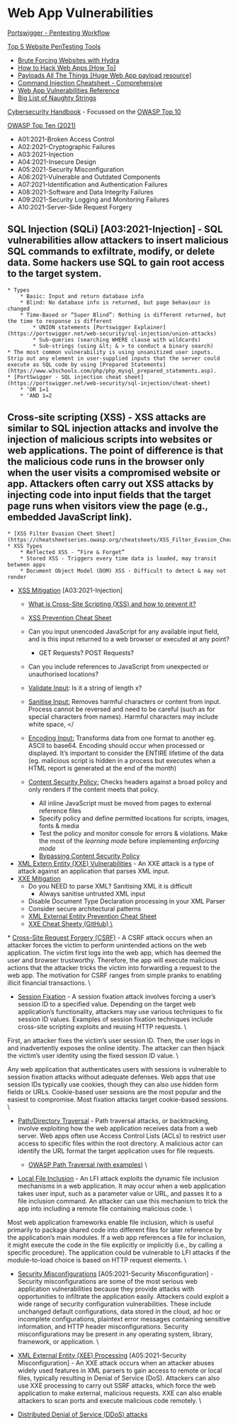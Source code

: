 # Web App Vulnerabilities
[Portswigger - Pentesting Workflow](https://portswigger.net/burp/documentation/desktop/testing-workflow)

[Top 5 Website PenTesting Tools](https://thegrayarea.tech/the-top-5-bug-bounty-hunting-automation-tools-550510423454)
   - [Brute Forcing Websites with Hydra](https://infinitelogins.com/2020/02/22/how-to-brute-force-websites-using-hydra/)
   - [How to Hack Web Apps [How To]](https://null-byte.wonderhowto.com/how-to/hack-like-pro-hack-web-apps-part-1-getting-started-0159914/)
   - [Payloads All The Things [Huge Web App payload resource]](https://github.com/swisskyrepo/PayloadsAllTheThings)
   - [Command Injection Cheatsheet - Comprehensive](https://hackersonlineclub.com/command-injection-cheatsheet/)
   - [Web App Vulnerabilities Reference](https://brightsec.com/blog/web-application-vulnerabilities/)
   - [Big List of Naughty Strings](https://github.com/minimaxir/big-list-of-naughty-strings)

[Cybersecurity Handbook](https://guidesmiths.github.io/cybersecurity-handbook/) - Focussed on the [OWASP Top 10](https://owasp.org/www-project-top-ten/)

[OWASP Top Ten (2021)](https://owasp.org/www-project-top-ten/)
- A01:2021-Broken Access Control
- A02:2021-Cryptographic Failures
- A03:2021-Injection
- A04:2021-Insecure Design
- A05:2021-Security Misconfiguration
- A06:2021-Vulnerable and Outdated Components 
- A07:2021-Identification and Authentication Failures
- A08:2021-Software and Data Integrity Failures
- A09:2021-Security Logging and Monitoring Failures 
- A10:2021-Server-Side Request Forgery

## SQL Injection (SQLi) [A03:2021-Injection] - SQL vulnerabilities allow attackers to insert malicious SQL commands to exfiltrate, modify, or delete data. Some hackers use SQL to gain root access to the target system.
    * Types
        * Basic: Input and return database info
        * Blind: No database info is returned, but page behaviour is changed
        * Time-Based or “Super Blind”: Nothing is different returned, but the time to response is different
            * UNION statements [Portswigger Explainer](https://portswigger.net/web-security/sql-injection/union-attacks)
            * Sub-queries (searching WHERE clause with wildcards) 
            * Sub-strings (using &lt; & > to conduct a binary search)
    * The most common vulnerability is using unsanitized user inputs. Strip out any element in user-supplied inputs that the server could execute as SQL code by using [Prepared Statements](https://www.w3schools.com/php/php_mysql_prepared_statements.asp).
    * [PortSwigger - SQL injection cheat sheet](https://portswigger.net/web-security/sql-injection/cheat-sheet)
        * ‘OR 1=1
        * ‘AND 1=2 

## Cross-site scripting (XSS) - XSS attacks are similar to SQL injection attacks and involve the injection of malicious scripts into websites or web applications. The point of difference is that the malicious code runs in the browser only when the user visits a compromised website or app. Attackers often carry out XSS attacks by injecting code into input fields that the target page runs when visitors view the page (e.g., embedded JavaScript link).
    * [XSS Filter Evasion Cheet Sheet](https://cheatsheetseries.owasp.org/cheatsheets/XSS_Filter_Evasion_Cheat_Sheet.html)
    * XSS Types
        * Reflected XSS - “Fire & Forget”
        * Stored XSS - Triggers every time data is loaded, may transit between apps
        * Document Object Model (DOM) XSS - Difficult to detect & may not render
* <span style="text-decoration:underline;">XSS Mitigation</span> [A03:2021-Injection]
    * [What is Cross-Site Scripting (XSS) and how to prevent it?](https://portswigger.net/web-security/cross-site-scripting)
    * [XSS Prevention Cheat Sheet](https://cheatsheetseries.owasp.org/cheatsheets/Cross_Site_Scripting_Prevention_Cheat_Sheet.html)

    * Can you input unencoded JavaScript for any available input field, and is this input returned to a web browser or executed at any point?
        * GET Requests? POST Requests?
    * Can you include references to JavaScript from unexpected or unauthorised locations?
    * <span style="text-decoration:underline;">Validate Input</span>: Is it a string of length x?
    * <span style="text-decoration:underline;">Sanitise Input:</span> Removes harmful characters or content from input. Process cannot be reversed and need to be careful (such as for special characters from names). Harmful characters may include white space, &lt;/
    * <span style="text-decoration:underline;">Encoding Input:</span> Transforms data from one format to another eg. ASCII to base64. Encoding should occur when processed or displayed. It’s important to consider the ENTIRE lifetime of the data (eg. malicious script is hidden in a process but executes when a HTML report is generated at the end of the month)
    * <span style="text-decoration:underline;">Content Security Policy:</span> Checks headers against a broad policy and only renders if the content meets that policy.
        * All inline JavaScript must be moved from pages to external reference files
        * Specify policy and define permitted locations for scripts, images, fonts & media
        * Test the policy and monitor console for errors & violations. Make the most of the _learning mode_ before implementing _enforcing mode_
        * [Bypassing Content Security Policy](https://book.hacktricks.xyz/pentesting-web/content-security-policy-csp-bypass)
* <span style="text-decoration:underline;">XML Extern Entity (XXE) Vulnerabilities</span> - An XXE attack is a type of attack against an application that parses XML input. 
* <span style="text-decoration:underline;">XXE Mitigation</span>
    * Do you NEED to parse XML? Sanitising XML it is difficult
        * Always sanitise untrusted XML input
    * Disable Document Type Declaration processing in your XML Parser
    * Consider secure architectural patterns
    * [XML External Entity Prevention Cheat Sheet](https://cheatsheetseries.owasp.org/cheatsheets/XML_External_Entity_Prevention_Cheat_Sheet.html)
    * [XXE Cheat Sheety (GitHub)](https://github.com/payloadbox/xxe-injection-payload-list)<span style="text-decoration:underline;"> \
</span>
* <span style="text-decoration:underline;">Cross-Site Request Forgery (CSRF)</span> - A CSRF attack occurs when an attacker forces the victim to perform unintended actions on the web application. The victim first logs into the web app, which has deemed the user and browser trustworthy. Therefore, the app will execute malicious actions that the attacker tricks the victim into forwarding a request to the web app. The motivation for CSRF ranges from simple pranks to enabling illicit financial transactions. \

* <span style="text-decoration:underline;">Session Fixation</span> - A session fixation attack involves forcing a user’s session ID to a specified value. Depending on the target web application’s functionality, attackers may use various techniques to fix session ID values. Examples of session fixation techniques include cross-site scripting exploits and reusing HTTP requests.  \

First, an attacker fixes the victim’s user session ID. Then, the user logs in and inadvertently exposes the online identity. The attacker can then hijack the victim’s user identity using the fixed session ID value.  \
 
Any web application that authenticates users with sessions is vulnerable to session fixation attacks without adequate defenses. Web apps that use session IDs typically use cookies, though they can also use hidden form fields or URLs. Cookie-based user sessions are the most popular and the easiest to compromise. Most fixation attacks target cookie-based sessions. \

* <span style="text-decoration:underline;">Path/Directory Traversal</span> - Path traversal attacks, or backtracking, involve exploiting how the web application receives data from a web server. Web apps often use Access Control Lists (ACLs) to restrict user access to specific files within the root directory. A malicious actor can identify the URL format the target application uses for file requests.
    * [OWASP Path Traversal (with examples)](https://owasp.org/www-community/attacks/Path_Traversal#) \

* <span style="text-decoration:underline;">Local File Inclusion</span> - An LFI attack exploits the dynamic file inclusion mechanisms in a web application. It may occur when a web application takes user input, such as a parameter value or URL, and passes it to a file inclusion command. An attacker can use this mechanism to trick the app into including a remote file containing malicious code.  \
 
Most web application frameworks enable file inclusion, which is useful primarily to package shared code into different files for later reference by the application’s main modules. If a web app references a file for inclusion, it might execute the code in the file explicitly or implicitly (i.e., by calling a specific procedure). The application could be vulnerable to LFI attacks if the module-to-load choice is based on HTTP request elements. \

* <span style="text-decoration:underline;">Security Misconfigurations</span> [A05:2021-Security Misconfiguration] - Security misconfigurations are some of the most serious web application vulnerabilities because they provide attacks with opportunities to infiltrate the application easily. Attackers could exploit a wide range of security configuration vulnerabilities. These include unchanged default configurations, data stored in the cloud, ad hoc or incomplete configurations, plaintext error messages containing sensitive information, and HTTP header misconfigurations. Security misconfigurations may be present in any operating system, library, framework, or application.  \

* <span style="text-decoration:underline;">XML External Entity (XEE) Processing</span> [A05:2021-Security Misconfiguration] - An XXE attack occurs when an attacker abuses widely used features in XML parsers to gain access to remote or local files, typically resulting in Denial of Service (DoS). Attackers can also use XXE processing to carry out SSRF attacks, which force the web application to make external, malicious requests. XXE can also enable attackers to scan ports and execute malicious code remotely. \

* <span style="text-decoration:underline;">Distributed Denial of Service (DDoS) attacks</span>
